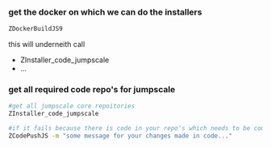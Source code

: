 
### get the docker on which we can do the installers

```bash
ZDockerBuildJS9
```

this will underneith call
- ZInstaller_code_jumpscale
- ...

### get all required code repo's for jumpscale

```bash
#get all jumpscale core repoitories
ZInstaller_code_jumpscale

#if it fails because there is code in your repo's which needs to be committed do:
ZCodePushJS -m "some message for your changes made in code..."
```

